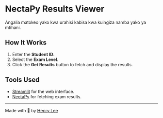 # NectaPy Results Viewer

Angalia matokeo yako kwa urahisi kabisa kwa kuingiza namba yako ya mtihani.

## How It Works
1. Enter the **Student ID**.
2. Select the **Exam Level**.
3. Click the **Get Results** button to fetch and display the results.

## Tools Used
- [Streamlit](https://streamlit.io/) for the web interface.
- [NectaPy](https://pypi.org/project/NectaPy/) for fetching exam results.

---

Made with 💖 by [Henry Lee](https://henrylee-hd.vercel.app/)
